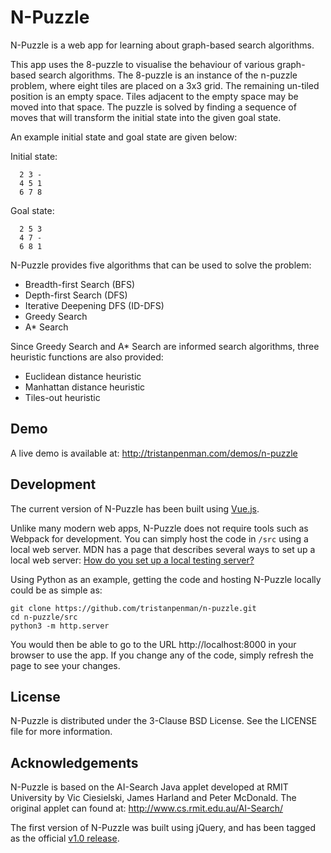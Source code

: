 # N-Puzzle

N-Puzzle is a web app for learning about graph-based search algorithms.

This app uses the 8-puzzle to visualise the behaviour of various graph-based search algorithms. The 8-puzzle is an instance of the n-puzzle problem, where eight tiles are placed on a 3x3 grid. The remaining un-tiled position is an empty space. Tiles adjacent to the empty space may be moved into that space. The puzzle is solved by finding a sequence of moves that will transform the initial state into the given goal state.

An example initial state and goal state are given below:

Initial state:

      2 3 -
      4 5 1
      6 7 8

Goal state:

      2 5 3
      4 7 -
      6 8 1

N-Puzzle provides five algorithms that can be used to solve the problem:

- Breadth-first Search (BFS)
- Depth-first Search (DFS)
- Iterative Deepening DFS (ID-DFS)
- Greedy Search
- A* Search

Since Greedy Search and A* Search are informed search algorithms, three
heuristic functions are also provided:

 - Euclidean distance heuristic
 - Manhattan distance heuristic
 - Tiles-out heuristic

## Demo

A live demo is available at:
http://tristanpenman.com/demos/n-puzzle

## Development

The current version of N-Puzzle has been built using [Vue.js](https://vuejs.org/).

Unlike many modern web apps, N-Puzzle does not require tools such as Webpack for development. You can simply host the code in `/src` using a local web server. MDN has a page that describes several ways to set up a local web server: [How do you set up a local testing server?](https://developer.mozilla.org/en-US/docs/Learn/Common_questions/set_up_a_local_testing_server)

Using Python as an example, getting the code and hosting N-Puzzle locally could be as simple as:

    git clone https://github.com/tristanpenman/n-puzzle.git
    cd n-puzzle/src
    python3 -m http.server

You would then be able to go to the URL http://localhost:8000 in your browser to use the app. If you change any of the code, simply refresh the page to see your changes.

## License

N-Puzzle is distributed under the 3-Clause BSD License. See the LICENSE file for more information.

## Acknowledgements

N-Puzzle is based on the AI-Search Java applet developed at RMIT University by Vic Ciesielski, James Harland and Peter McDonald. The original applet can found at: http://www.cs.rmit.edu.au/AI-Search/

The first version of N-Puzzle was built using jQuery, and has been tagged as the official [v1.0 release](https://github.com/tristanpenman/n-puzzle/releases/tag/v1.0).
